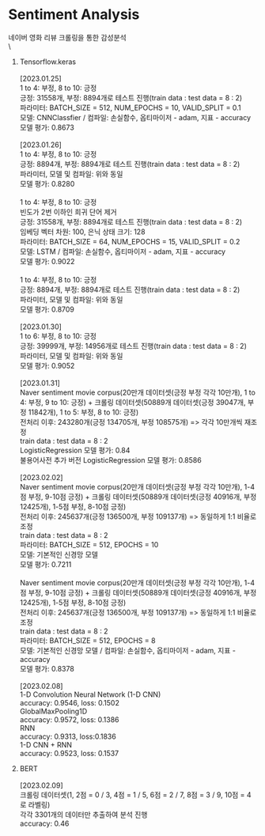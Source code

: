# Sentiment Analysis
 네이버 영화 리뷰 크롤링을 통한 감성분석\
 \

1. Tensorflow.keras\
\
[2023.01.25]\
1 to 4: 부정, 8 to 10: 긍정\
긍정: 31558개, 부정: 8894개로 테스트 진행(train data : test data = 8 : 2)\
파라미터: BATCH_SIZE = 512, NUM_EPOCHS = 10, VALID_SPLIT = 0.1\
모델: CNNClassfier / 컴파일: 손실함수, 옵티마이저 - adam, 지표 - accuracy\
모델 평가: 0.8673\
\
[2023.01.26]\
1 to 4: 부정, 8 to 10: 긍정\
긍정: 8894개, 부정: 8894개로 테스트 진행(train data : test data = 8 : 2)\
파라미터, 모델 및 컴파일: 위와 동일\
모델 평가: 0.8280\
\
1 to 4: 부정, 8 to 10: 긍정\
빈도가 2번 이하인 희귀 단어 제거\
긍정: 31558개, 부정: 8894개로 테스트 진행(train data : test data = 8 : 2)\
임베딩 벡터 차원: 100, 은닉 상태 크기: 128\
파라미터: BATCH_SIZE = 64, NUM_EPOCHS = 15, VALID_SPLIT = 0.2\
모델: LSTM / 컴파일: 손실함수, 옵티마이저 - adam, 지표 - accuracy\
모델 평가: 0.9022\
\
1 to 4: 부정, 8 to 10: 긍정\
긍정: 8894개, 부정: 8894개로 테스트 진행(train data : test data = 8 : 2)\
파라미터, 모델 및 컴파일: 위와 동일\
모델 평가: 0.8709\
\
[2023.01.30]\
1 to 6: 부정, 8 to 10: 긍정\
긍정: 39999개, 부정: 14956개로 테스트 진행(train data : test data = 8 : 2)\
파라미터, 모델 및 컴파일: 위와 동일\
모델 평가: 0.9052\
\
[2023.01.31]\
Naver sentiment movie corpus(20만개 데이터셋(긍정 부정 각각 10만개), 1 to 4: 부정, 9 to 10: 긍정) + 크롤링 데이터셋(50889개 데이터셋(긍정 39047개, 부정 11842개), 1 to 5: 부정, 8 to 10: 긍정)\
전처리 이후: 243280개(긍정 134705개, 부정 108575개) => 각각 10만개씩 재조정\
train data : test data = 8 : 2\
LogisticRegression 모델 평가: 0.84\
불용어사전 추가 버전 LogisticRegression 모델 평가: 0.8586\
\
[2023.02.02]\
Naver sentiment movie corpus(20만개 데이터셋(긍정 부정 각각 10만개), 1-4점 부정, 9-10점 긍정) + 크롤링 데이터셋(50889개 데이터셋(긍정 40916개, 부정 12425개), 1-5점 부정, 8-10점 긍정)\
전처리 이후: 245637개(긍정 136500개, 부정 109137개) => 동일하게 1:1 비율로 조정\
train data : test data = 8 : 2\
파라미터: BATCH_SIZE = 512, EPOCHS = 10\
모델: 기본적인 신경망 모델\
모델 평가: 0.7211\
\
Naver sentiment movie corpus(20만개 데이터셋(긍정 부정 각각 10만개), 1-4점 부정, 9-10점 긍정) + 크롤링 데이터셋(50889개 데이터셋(긍정 40916개, 부정 12425개), 1-5점 부정, 8-10점 긍정)\
전처리 이후: 245637개(긍정 136500개, 부정 109137개) => 동일하게 1:1 비율로 조정\
train data : test data = 8 : 2\
파라미터: BATCH_SIZE = 512, EPOCHS = 8\
모델: 기본적인 신경망 모델 / 컴파일: 손실함수, 옵티마이저 - adam, 지표 - accuracy\
모델 평가: 0.8378\
\
[2023.02.08]\
1-D Convolution Neural Network (1-D CNN)\
accuracy: 0.9546, loss: 0.1502\
GlobalMaxPooling1D\
accuracy: 0.9572, loss: 0.1386\
RNN\
accuracy: 0.9313, loss:0.1836\
1-D CNN + RNN\
accuracy: 0.9523, loss: 0.1537

2. BERT\
\
[2023.02.09]\
크롤링 데이터셋(1, 2점 = 0 / 3, 4점 = 1 / 5, 6점 = 2 / 7, 8점 = 3 / 9, 10점 = 4로 라벨링)\
각각 3301개의 데이터만 추출하여 분석 진행\
accuracy: 0.46

